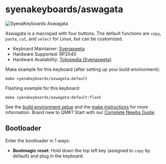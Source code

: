 # syenakeyboards/aswagata

![SyenaKeyboards Aswagata](https://i.imgur.com/JMiFega.jpg)

Aswagata is a macropad with four buttons. The default functions are `copy`, `paste`, `cut`, and `select` for Linux, but can be customized.

* Keyboard Maintainer: [Syenasweta](https://github.com/syenasweta)
* Hardware Supported: RP2040
* Hardware Availability: [Tokopedia (Syenasweta)](https://tokopedia.link/iG6UfrrHvDb)

Make example for this keyboard (after setting up your build environment):

    make syenakeyboards/aswagata:default

Flashing example for this keyboard:

    make syenakeyboards/aswagata:default:flash

See the [build environment setup](https://docs.qmk.fm/#/getting_started_build_tools) and the [make instructions](https://docs.qmk.fm/#/getting_started_make_guide) for more information. Brand new to QMK? Start with our [Complete Newbs Guide](https://docs.qmk.fm/#/newbs).

## Bootloader

Enter the bootloader in 1 ways:

* **Bootmagic reset**: Hold down the top left key (assigned to `copy` by default) and plug in the keyboard.